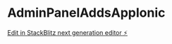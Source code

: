 # AdminPanelAddsAppIonic

[Edit in StackBlitz next generation editor ⚡️](https://stackblitz.com/~/github.com/gevProg/AdminPanelAddsAppIonic)